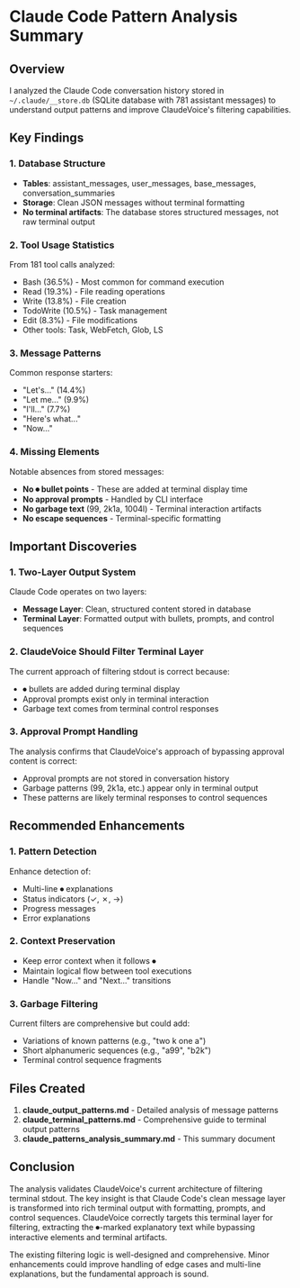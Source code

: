 # Claude Code Pattern Analysis Summary

## Overview

I analyzed the Claude Code conversation history stored in `~/.claude/__store.db` (SQLite database with 781 assistant messages) to understand output patterns and improve ClaudeVoice's filtering capabilities.

## Key Findings

### 1. Database Structure
- **Tables**: assistant_messages, user_messages, base_messages, conversation_summaries
- **Storage**: Clean JSON messages without terminal formatting
- **No terminal artifacts**: The database stores structured messages, not raw terminal output

### 2. Tool Usage Statistics
From 181 tool calls analyzed:
- Bash (36.5%) - Most common for command execution
- Read (19.3%) - File reading operations  
- Write (13.8%) - File creation
- TodoWrite (10.5%) - Task management
- Edit (8.3%) - File modifications
- Other tools: Task, WebFetch, Glob, LS

### 3. Message Patterns
Common response starters:
- "Let's..." (14.4%)
- "Let me..." (9.9%)
- "I'll..." (7.7%)
- "Here's what..."
- "Now..."

### 4. Missing Elements
Notable absences from stored messages:
- **No ⏺ bullet points** - These are added at terminal display time
- **No approval prompts** - Handled by CLI interface
- **No garbage text** (99, 2k1a, 1004l) - Terminal interaction artifacts
- **No escape sequences** - Terminal-specific formatting

## Important Discoveries

### 1. Two-Layer Output System
Claude Code operates on two layers:
- **Message Layer**: Clean, structured content stored in database
- **Terminal Layer**: Formatted output with bullets, prompts, and control sequences

### 2. ClaudeVoice Should Filter Terminal Layer
The current approach of filtering stdout is correct because:
- ⏺ bullets are added during terminal display
- Approval prompts exist only in terminal interaction
- Garbage text comes from terminal control responses

### 3. Approval Prompt Handling
The analysis confirms that ClaudeVoice's approach of bypassing approval content is correct:
- Approval prompts are not stored in conversation history
- Garbage patterns (99, 2k1a, etc.) appear only in terminal output
- These patterns are likely terminal responses to control sequences

## Recommended Enhancements

### 1. Pattern Detection
Enhance detection of:
- Multi-line ⏺ explanations
- Status indicators (✓, ✗, →)
- Progress messages
- Error explanations

### 2. Context Preservation
- Keep error context when it follows ⏺
- Maintain logical flow between tool executions
- Handle "Now..." and "Next..." transitions

### 3. Garbage Filtering
Current filters are comprehensive but could add:
- Variations of known patterns (e.g., "two k one a")
- Short alphanumeric sequences (e.g., "a99", "b2k")
- Terminal control sequence fragments

## Files Created

1. **claude_output_patterns.md** - Detailed analysis of message patterns
2. **claude_terminal_patterns.md** - Comprehensive guide to terminal output patterns
3. **claude_patterns_analysis_summary.md** - This summary document

## Conclusion

The analysis validates ClaudeVoice's current architecture of filtering terminal stdout. The key insight is that Claude Code's clean message layer is transformed into rich terminal output with formatting, prompts, and control sequences. ClaudeVoice correctly targets this terminal layer for filtering, extracting the ⏺-marked explanatory text while bypassing interactive elements and terminal artifacts.

The existing filtering logic is well-designed and comprehensive. Minor enhancements could improve handling of edge cases and multi-line explanations, but the fundamental approach is sound.